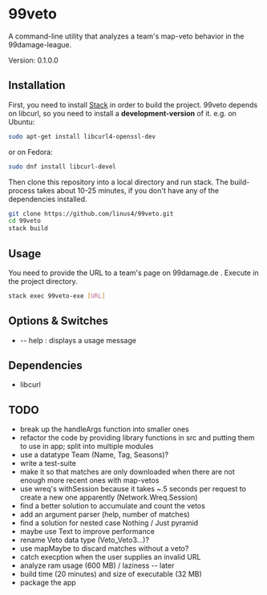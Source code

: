 # 99veto
A command-line utility that analyzes a team's map-veto behavior in the 99damage-league. 

Version: 0.1.0.0

## Installation
First, you need to install [Stack](https://docs.haskellstack.org/en/stable/README/)
in order to build the project. 99veto depends on libcurl, so you need to install
a **development-version** of it. e.g. on Ubuntu:

``` sh
sudo apt-get install libcurl4-openssl-dev
```

or on Fedora:

``` sh
sudo dnf install libcurl-devel
```

Then clone this repository into a local directory and run stack. The
build-process takes about 10-25 minutes, if you don't have any of the
dependencies installed.

``` sh
git clone https://github.com/linus4/99veto.git
cd 99veto
stack build
```

## Usage
You need to provide the URL to a team's page on 99damage.de . Execute in the
project directory.
``` sh
stack exec 99veto-exe [URL]
```

## Options & Switches
* -- help : displays a usage message

## Dependencies
* libcurl

## TODO
* break up the handleArgs function into smaller ones
* refactor the code by providing library functions in src and putting them to 
  use in app; split into multiple modules
* use a datatype Team (Name, Tag, Seasons)?
* write a test-suite
* make it so that matches are only downloaded when there are not enough more
  recent ones with map-vetos
* use wreq's withSession because it takes ~.5 seconds per request to create
  a new one apparently (Network.Wreq.Session)
* find a better solution to accumulate and count the vetos
* add an argument parser (help, number of matches)
* find a solution for nested case Nothing / Just pyramid
* maybe use Text to improve performance
* rename Veto data type (Veto_Veto3...)?
* use mapMaybe to discard matches without a veto?
* catch execption when the user supplies an invalid URL
* analyze ram usage (600 MB) / laziness -- later
* build time (20 minutes) and size of executable (32 MB)
* package the app
